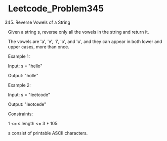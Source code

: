 # Leetcode_Problem345

345. Reverse Vowels of a String


Given a string s, reverse only all the vowels in the string and return it.



The vowels are 'a', 'e', 'i', 'o', and 'u', and they can appear in both lower and upper cases, more than once.

 

Example 1:

Input: s = "hello"

Output: "holle"


Example 2:

Input: s = "leetcode"


Output: "leotcede"
 

Constraints:


1 <= s.length <= 3 * 105


s consist of printable ASCII characters.





